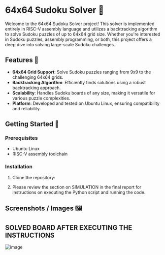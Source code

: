 # 64x64 Sudoku Solver 🧩

Welcome to the 64x64 Sudoku Solver project! This solver is implemented entirely in RISC-V assembly language and utilizes a backtracking algorithm to solve Sudoku puzzles of up to 64x64 grid size. Whether you're interested in Sudoku puzzles, assembly programming, or both, this project offers a deep dive into solving large-scale Sudoku challenges.

## Features 🌟

- **64x64 Grid Support**: Solve Sudoku puzzles ranging from 9x9 to the challenging 64x64 grids.
- **Backtracking Algorithm**: Efficiently finds solutions using a robust backtracking approach.
- **Scalability**: Handles Sudoku boards of any size, making it versatile for various puzzle complexities.
- **Platform**: Developed and tested on Ubuntu Linux, ensuring compatibility and reliability.

## Getting Started 🚀

### Prerequisites

- Ubuntu Linux
- RISC-V assembly toolchain

### Installation

1. Clone the repository:

2. Please review the section on SIMULATION in the final report for instructions on executing the Python script and running the code.

## Screenshots / Images 🖼️
## SOLVED BOARD AFTER EXECUTING THE INSTRUCTIONS
![image](https://github.com/lawliet575/Mega_Sudoku_Solver/assets/113696774/a0cf9565-d602-4554-866c-2ae818181142)

